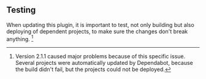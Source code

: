 ## Testing

When updating this plugin, it is important to test, not only building but also deploying of dependent projects, to make sure the changes
don't break anything. [^1]

[^1]: Version 2.1.1 caused major problems because of this specific issue.  Several projects were automatically updated by Dependabot,
because the build didn't fail, but the projects could not be deployed.

